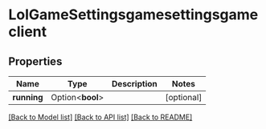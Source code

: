# LolGameSettingsgamesettingsgameclient

## Properties

Name | Type | Description | Notes
------------ | ------------- | ------------- | -------------
**running** | Option<**bool**> |  | [optional]

[[Back to Model list]](../README.md#documentation-for-models) [[Back to API list]](../README.md#documentation-for-api-endpoints) [[Back to README]](../README.md)


